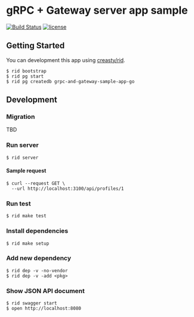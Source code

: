 # gRPC + Gateway server app sample
[![Build Status](https://travis-ci.org/izumin5210-sandbox/grpc-and-gateway-sample-app-go.svg?branch=master)](https://travis-ci.org/izumin5210-sandbox/grpc-and-gateway-sample-app-go)
[![license](https://img.shields.io/github/license/izumin5210-sandbox/grpc-and-gateway-sample-app-go.svg)](./LICENSE)

## Getting Started
You can development this app using [creasty/rid](https://github.com/creasty/rid).

```
$ rid bootstrap
$ rid pg start
$ rid pg createdb grpc-and-gateway-sample-app-go
```

## Development
### Migration
TBD

### Run server
```
$ rid server
```

#### Sample request
```
$ curl --request GET \
  --url http://localhost:3100/api/profiles/1
```

### Run test
```
$ rid make test
```

### Install dependencies
```
$ rid make setup
```

### Add new dependency
```
$ rid dep -v -no-vendor
$ rid dep -v -add <pkg>
```

### Show JSON API document
```
$ rid swagger start
$ open http://localhost:8080
```
